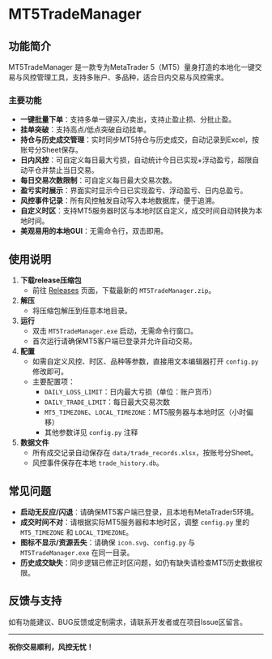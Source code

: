 # MT5TradeManager

## 功能简介
MT5TradeManager 是一款专为MetaTrader 5（MT5）量身打造的本地化一键交易与风控管理工具，支持多账户、多品种，适合日内交易与风控需求。

### 主要功能
- **一键批量下单**：支持多单一键买入/卖出，支持止盈止损、分批止盈。
- **挂单突破**：支持高点/低点突破自动挂单。
- **持仓与历史成交管理**：实时同步MT5持仓与历史成交，自动记录到Excel，按账号分Sheet保存。
- **日内风控**：可自定义每日最大亏损，自动统计今日已实现+浮动盈亏，超限自动平仓并禁止当日交易。
- **每日交易次数限制**：可自定义每日最大交易次数。
- **盈亏实时展示**：界面实时显示今日已实现盈亏、浮动盈亏、日内总盈亏。
- **风控事件记录**：所有风控触发自动写入本地数据库，便于追溯。
- **自定义时区**：支持MT5服务器时区与本地时区自定义，成交时间自动转换为本地时间。
- **美观易用的本地GUI**：无需命令行，双击即用。

## 使用说明
1. **下载release压缩包**
   - 前往 [Releases](./releases) 页面，下载最新的 `MT5TradeManager.zip`。
2. **解压**
   - 将压缩包解压到任意本地目录。
3. **运行**
   - 双击 `MT5TradeManager.exe` 启动，无需命令行窗口。
   - 首次运行请确保MT5客户端已登录并允许自动交易。
4. **配置**
   - 如需自定义风控、时区、品种等参数，直接用文本编辑器打开 `config.py` 修改即可。
   - 主要配置项：
     - `DAILY_LOSS_LIMIT`：日内最大亏损（单位：账户货币）
     - `DAILY_TRADE_LIMIT`：每日最大交易次数
     - `MT5_TIMEZONE`、`LOCAL_TIMEZONE`：MT5服务器与本地时区（小时偏移）
     - 其他参数详见 `config.py` 注释
5. **数据文件**
   - 所有成交记录自动保存在 `data/trade_records.xlsx`，按账号分Sheet。
   - 风控事件保存在本地 `trade_history.db`。

## 常见问题
- **启动无反应/闪退**：请确保MT5客户端已登录，且本地有MetaTrader5环境。
- **成交时间不对**：请根据实际MT5服务器和本地时区，调整 `config.py` 里的 `MT5_TIMEZONE` 和 `LOCAL_TIMEZONE`。
- **图标不显示/资源丢失**：请确保 `icon.svg`、`config.py` 与 `MT5TradeManager.exe` 在同一目录。
- **历史成交缺失**：同步逻辑已修正时区问题，如仍有缺失请检查MT5历史数据权限。

## 反馈与支持
如有功能建议、BUG反馈或定制需求，请联系开发者或在项目Issue区留言。

---

**祝你交易顺利，风控无忧！** 